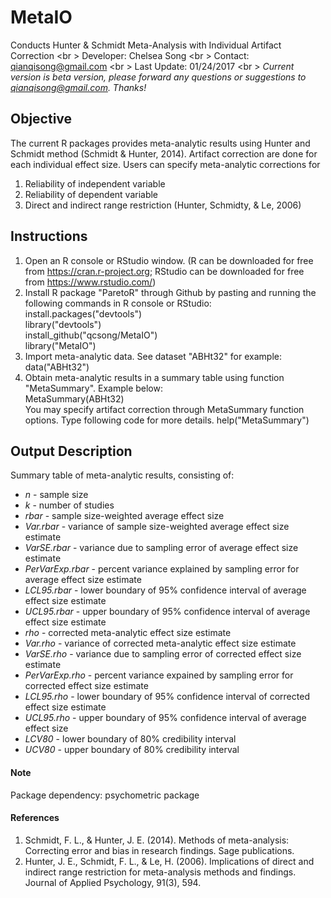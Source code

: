 # MetaIO 

Conducts Hunter & Schmidt Meta-Analysis with Individual Artifact Correction <br \>
Developer: Chelsea Song <br \>
Contact: qianqisong@gmail.com <br \>
Last Update: 01/24/2017 <br \>
*Current version is beta version, please forward any questions or suggestions to qianqisong@gmail.com. Thanks!*

## Objective ##

The current R packages provides meta-analytic results using Hunter and Schmidt method (Schmidt & Hunter, 2014). Artifact correction are done for each individual effect size. Users can specify meta-analytic corrections for 
1. Reliability of independent variable <br />
2. Reliability of dependent variable <br />
3. Direct and indirect range restriction (Hunter, Schmidty, & Le, 2006) <br /> 

## Instructions ##

1. Open an R console or RStudio window. (R can be downloaded for free from https://cran.r-project.org; RStudio can be downloaded for free from https://www.rstudio.com/)
2. Install R package "ParetoR" through Github by pasting and running the following commands in R console or RStudio:
   install.packages("devtools") <br />
   library("devtools") <br />
   install_github("qcsong/MetaIO") <br />
   library("MetaIO") <br />
3. Import meta-analytic data. See dataset "ABHt32" for example: <br />
   data("ABHt32") <br />
4. Obtain meta-analytic results in a summary table using function "MetaSummary". Example below: <br />
   MetaSummary(ABHt32) <br />
   You may specify artifact correction through MetaSummary function options. Type following code for more details.
   help("MetaSummary") 
 
## Output Description ##

Summary table of meta-analytic results, consisting of:
* *n* - sample size  
* *k* - number of studies
* *rbar* - sample size-weighted average effect size
* *Var.rbar* - variance of sample size-weighted average effect size estimate
* *VarSE.rbar* - variance due to sampling error of average effect size estimate
* *PerVarExp.rbar* - percent variance explained by sampling error for average effect size estimate
* *LCL95.rbar* - lower boundary of 95% confidence interval of average effect size estimate
* *UCL95.rbar* - upper boundary of 95% confidence interval of average effect size estimate
* *rho* - corrected meta-analytic effect size estimate
* *Var.rho* - variance of corrected meta-analytic effect size estimate
* *VarSE.rho* - variance due to sampling error of corrected effect size estimate
* *PerVarExp.rho* - percent variance expained by sampling error for corrected effect size estimate
* *LCL95.rho* - lower boundary of 95% confidence interval of corrected effect size estimate
* *UCL95.rho* - upper boundary of 95% confidence interval of average effect size  
* *LCV80* - lower boundary of 80% credibility interval 
* *UCV80* - upper boundary of 80% credibility interval

#### Note ####

Package dependency: psychometric package

#### References ####

1. Schmidt, F. L., & Hunter, J. E. (2014). Methods of meta-analysis: Correcting error and bias in research findings. Sage publications.
2. Hunter, J. E., Schmidt, F. L., & Le, H. (2006). Implications of direct and indirect range restriction for meta-analysis methods and findings. Journal of Applied Psychology, 91(3), 594.
